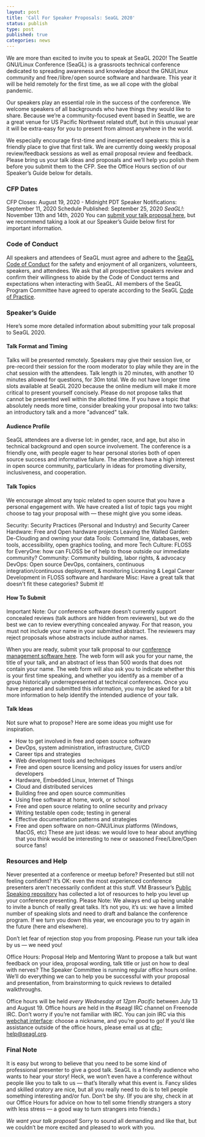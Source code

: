 ```yaml
---
layout: post
title: 'Call For Speaker Proposals: SeaGL 2020'
status: publish
type: post
published: true
categories: news
---
```


We are more than excited to invite you to speak at SeaGL 2020! The Seattle GNU/Linux Conference (SeaGL) is a grassroots technical conference dedicated to spreading awareness and knowledge about the GNU/Linux community and free / libre / open source software and hardware. This year it will be held remotely for the first time, as we all cope with the global pandemic.

Our speakers play an essential role in the success of the conference. We welcome speakers of all backgrounds who have things they would like to share. Because we’re a community-focused event based in Seattle, we are a great venue for US Pacific Northwest related stuff, but in this unusual year it will be extra-easy for you to present from almost anywhere in the world.

We especially encourage first-time and inexperienced speakers: this is a friendly place to give that first talk. We are currently doing weekly proposal review/feedback sessions as well as email proposal review and feedback. Please bring us your talk ideas and proposals and we’ll help you polish them before you submit them to the CFP. See the Office Hours section of our Speaker’s Guide below for details.

### CFP Dates
CFP Closes: August 19, 2020 - Midnight PDT
Speaker Notifications: September 11, 2020
Schedule Published: September 25, 2020
*SeaGL!*: November 13th and 14th, 2020
You can [submit your talk proposal here](https://osem.seagl.org/conferences/seagl2020), but we recommend taking a look at our Speaker’s Guide below first for important information.

### Code of Conduct
All speakers and attendees of SeaGL must agree and adhere to the [SeaGL Code of Conduct](https://seagl.org/code_of_conduct.html) for the safety and enjoyment of all organizers, volunteers, speakers, and attendees. We ask that all prospective speakers review and confirm their willingness to abide by the Code of Conduct terms and expectations when interacting with SeaGL.
All members of the SeaGL Program Committee have agreed to operate according to the SeaGL [Code of Practice](https://seagl.org/news/2020/07/13/code_of_practice.html).


### Speaker’s Guide
Here’s some more detailed information about submitting your talk proposal to SeaGL 2020.

#### Talk Format and Timing
Talks will be presented remotely. Speakers may give their session live, or pre-record their session for the room moderator to play while they are in the chat session with the attendees.
Talk length is 20 minutes, with another 10 minutes allowed for questions, for 30m total.
We do not have longer time slots available at SeaGL 2020 because the online medium will make it more critical to present yourself concisely. Please do not propose talks that cannot be presented well within the allotted time. If you have a topic that absolutely needs more time, consider breaking your proposal into two talks: an introductory talk and a more "advanced" talk.

#### Audience Profile
SeaGL attendees are a diverse lot: in gender, race, and age, but also in technical background and open source involvement. The conference is a friendly one, with people eager to hear personal stories both of open source success and informative failure. The attendees have a high interest in open source community, particularly in ideas for promoting diversity, inclusiveness, and cooperation.
#### Talk Topics
We encourage almost any topic related to open source that you have a personal engagement with. We have created a list of topic tags you might choose to tag your proposal with — these might give you some ideas.

Security: Security Practices (Personal and Industry) and Security Career
Hardware: Free and Open hardware projects
Leaving the Walled Garden: De-Clouding and owning your data
Tools: Command line, databases, web tools, accessibility, open graphics tooling, and more
Tech Culture: FLOSS for EveryOne: how can FLOSS be of help to those outside our immediate community?
Community: Community building, labor rights, & advocacy
DevOps: Open source DevOps, containers, continuous integration/continuous deployment, & monitoring
Licensing & Legal
Career Development in FLOSS software and hardware
Misc: Have a great talk that doesn't fit these categories? Submit it!

#### How To Submit
Important Note: Our conference software doesn’t currently support concealed reviews (talk authors are hidden from reviewers), but we do the best we can to review everything concealed anyway. For that reason, you must not include your name in your submitted abstract. The reviewers may reject proposals whose abstracts include author names.

When you are ready, submit your talk proposal to our [conference management software here](https://osem.seagl.org/conferences/seagl2020). The web form will ask you for your name, the title of your talk, and an abstract of less than 500 words that does not contain your name. The web form will also ask you to indicate whether this is your first time speaking, and whether you identify as a member of a group historically underrepresented at technical conferences. Once you have prepared and submitted this information, you may be asked for a bit more information to help identify the intended audience of your talk.

#### Talk Ideas
Not sure what to propose? Here are some ideas you might use for inspiration.
* How to get involved in free and open source software
* DevOps, system administration, infrastructure, CI/CD
* Career tips and strategies
* Web development tools and techniques
* Free and open source licensing and policy issues for users and/or developers
* Hardware, Embedded Linux, Internet of Things
* Cloud and distributed services
* Building free and open source communities
* Using free software at home, work, or school
* Free and open source relating to online security and privacy
* Writing testable open code; testing in general
* Effective documentation patterns and strategies
* Free and open software on non-GNU/Linux platforms (Windows, MacOS, etc)
These are just ideas: we would love to hear about anything that you think would be interesting to new or seasoned Free/Libre/Open source fans!

### Resources and Help
Never presented at a conference or meetup before? Presented but still not feeling confident? It’s OK: even the most experienced conference presenters aren’t necessarily confident at this stuff.
VM Brasseur’s [Public Speaking repository](https://github.com/vmbrasseur/Public_Speaking#proposing-talks) has collected a lot of resources to help you level up your conference presenting.
Please Note: We always end up being unable to invite a bunch of really great talks. It’s not you, it’s us: we have a limited number of speaking slots and need to draft and balance the conference program. If we turn you down this year, we encourage you to try again in the future (here and elsewhere).

Don’t let fear of rejection stop you from proposing. Please run your talk idea by us — we need you!

Office Hours: Proposal Help and Mentoring
Want to propose a talk but want feedback on your idea, proposal wording, talk title or just on how to deal with nerves? The Speaker Committee is running regular office hours online. We’ll do everything we can to help you be successful with your proposal and presentation, from brainstorming to quick reviews to detailed walkthroughs.

Office hours will be held *every Wednesday at 12pm Pacific* between July 13 and August 19.
Office hours are held in the #seagl IRC channel on Freenode IRC. Don’t worry if you’re not familiar with IRC. You can join IRC via this [webchat interface](https://webchat.freenode.net/#seagl): choose a nickname, and you’re good to go!
If you’d like assistance outside of the office hours, please email us at <cfp-help@seagl.org>.

### Final Note
It is easy but wrong to believe that you need to be some kind of professional presenter to give a good talk. SeaGL is a friendly audience who wants to hear your story! Heck, we won’t even have a conference without people like you to talk to us — that’s literally what this event is. Fancy slides and skilled oratory are nice, but all you really need to do is to tell people something interesting and/or fun. Don’t be shy. (If you are shy, check in at our Office Hours for advice on how to tell some friendly strangers a story with less stress — a good way to turn strangers into friends.)

*We want your talk proposal!* Sorry to sound all demanding and like that, but we couldn’t be more excited and pleased to work with you.
